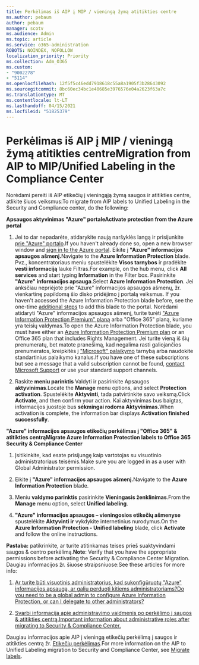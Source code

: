 ```yaml
---
title: Perkėlimas iš AIP į MIP / vieningą žymą atitikties centre
ms.author: pebaum
author: pebaum
manager: scotv
ms.audience: Admin
ms.topic: article
ms.service: o365-administration
ROBOTS: NOINDEX, NOFOLLOW
localization_priority: Priority
ms.collection: Adm_O365
ms.custom:
- "9002278"
- "5114"
ms.openlocfilehash: 12f5f5c46edd7918618c55a8a1905f3b28643092
ms.sourcegitcommit: 8bc60ec34bc1e40685e3976576e04a2623f63a7c
ms.translationtype: MT
ms.contentlocale: lt-LT
ms.lasthandoff: 04/15/2021
ms.locfileid: "51825379"
---
```

# <a name="migration-from-aip-to-mipunified-labeling-in-the-compliance-center"></a><span data-ttu-id="d0ac3-102">Perkėlimas iš AIP į MIP / vieningą žymą atitikties centre</span><span class="sxs-lookup"><span data-stu-id="d0ac3-102">Migration from AIP to MIP/Unified Labeling in the Compliance Center</span></span>

<span data-ttu-id="d0ac3-103">Norėdami pereiti iš AIP etikečių į vieningąją žymą saugos ir atitikties centre, atlikite šiuos veiksmus:</span><span class="sxs-lookup"><span data-stu-id="d0ac3-103">To migrate from AIP labels to Unified Labeling in the Security and Compliance center, do the following:</span></span>

<span data-ttu-id="d0ac3-104">**Apsaugos aktyvinimas "Azure" portale**</span><span class="sxs-lookup"><span data-stu-id="d0ac3-104">**Activate protection from the Azure portal**</span></span>

1. <span data-ttu-id="d0ac3-105">Jei to dar nepadarėte, atidarykite naują naršyklės langą ir prisijunkite [prie "Azure" portalo](https://docs.microsoft.com/azure/information-protection/deploy-use/configure-policy#signing-in-to-the-azure-portal).</span><span class="sxs-lookup"><span data-stu-id="d0ac3-105">If you haven't already done so, open a new browser window and [sign in to the Azure portal](https://docs.microsoft.com/azure/information-protection/deploy-use/configure-policy#signing-in-to-the-azure-portal).</span></span> <span data-ttu-id="d0ac3-106">Eikite į **"Azure" informacijos apsaugos ašmenį.**</span><span class="sxs-lookup"><span data-stu-id="d0ac3-106">Navigate to the **Azure Information Protection** blade.</span></span> <span data-ttu-id="d0ac3-107">Pvz., koncentratoriaus meniu spustelėkite **Visos tarnybos** ir pradėkite **vesti informaciją** lauke Filtras.</span><span class="sxs-lookup"><span data-stu-id="d0ac3-107">For example, on the hub menu, click **All services** and start typing **Information** in the Filter box.</span></span> <span data-ttu-id="d0ac3-108">Pasirinkite **"Azure" informacijos apsauga**.</span><span class="sxs-lookup"><span data-stu-id="d0ac3-108">Select **Azure Information Protection**.</span></span> <span data-ttu-id="d0ac3-109">Jei anksčiau nepriėjote prie "Azure" informacijos apsaugos ašmenų, žr. vienkartinę papildomą šio disko pridėjimo į portalą veiksmus. [](https://docs.microsoft.com/azure/information-protection/deploy-use/configure-policy#to-access-the-azure-information-protection-blade-for-the-first-time)</span><span class="sxs-lookup"><span data-stu-id="d0ac3-109">If you haven't accessed the Azure Information Protection blade before, see the one-time [additional steps](https://docs.microsoft.com/azure/information-protection/deploy-use/configure-policy#to-access-the-azure-information-protection-blade-for-the-first-time) to add this blade to the portal.</span></span> <span data-ttu-id="d0ac3-110">Norėdami atidaryti "Azure" informacijos apsaugos ašmenį, turite turėti ["Azure Information Protection Premium" planą](https://www.microsoft.com/cloud-platform/azure-information-protection-pricing) arba "Office 365" planą, kuriame yra teisių valdymas.</span><span class="sxs-lookup"><span data-stu-id="d0ac3-110">To open the Azure Information Protection blade, you must have either an [Azure Information Protection Premium plan](https://www.microsoft.com/cloud-platform/azure-information-protection-pricing) or an Office 365 plan that includes Rights Management.</span></span> <span data-ttu-id="d0ac3-111">Jei turite vieną iš šių prenumeratų, bet matote pranešimą, kad negalima rasti galiojančios prenumeratos, kreipkitės į ["Microsoft" palaikymo](https://docs.microsoft.com/azure/information-protection/get-started/information-support#to-contact-microsoft-support) tarnybą arba naudokite standartinius palaikymo kanalus.</span><span class="sxs-lookup"><span data-stu-id="d0ac3-111">If you have one of these subscriptions but see a message that a valid subscription cannot be found, [contact Microsoft Support](https://docs.microsoft.com/azure/information-protection/get-started/information-support#to-contact-microsoft-support) or use your standard support channels.</span></span>

2. <span data-ttu-id="d0ac3-112">Raskite **meniu parinktis** Valdyti ir pasirinkite Apsaugos **aktyvinimas**.</span><span class="sxs-lookup"><span data-stu-id="d0ac3-112">Locate the **Manage** menu options, and select **Protection activation**.</span></span> <span data-ttu-id="d0ac3-113">Spustelėkite **Aktyvinti**, tada patvirtinkite savo veiksmą.</span><span class="sxs-lookup"><span data-stu-id="d0ac3-113">Click **Activate**, and then confirm your action.</span></span> <span data-ttu-id="d0ac3-114">Kai aktyvinimas bus baigtas, informacijos juostoje bus **sėkmingai rodoma Aktyvinimas.**</span><span class="sxs-lookup"><span data-stu-id="d0ac3-114">When activation is complete, the information bar displays **Activation finished successfully**.</span></span>

<span data-ttu-id="d0ac3-115">**"Azure" informacijos apsaugos etikečių perkėlimas į "Office 365" & atitikties centrą**</span><span class="sxs-lookup"><span data-stu-id="d0ac3-115">**Migrate Azure Information Protection labels to Office 365 Security & Compliance Center**</span></span>

1. <span data-ttu-id="d0ac3-116">Įsitikinkite, kad esate prisijungę kaip vartotojas su visuotinio administratoriaus teisėmis.</span><span class="sxs-lookup"><span data-stu-id="d0ac3-116">Make sure you are logged in as a user with Global Administrator permission.</span></span>

2. <span data-ttu-id="d0ac3-117">Eikite į **"Azure" informacijos apsaugos ašmenį.**</span><span class="sxs-lookup"><span data-stu-id="d0ac3-117">Navigate to the **Azure Information Protection** blade.</span></span>

3. <span data-ttu-id="d0ac3-118">Meniu **valdymo parinktis** pasirinkite **Vieningasis ženklinimas**.</span><span class="sxs-lookup"><span data-stu-id="d0ac3-118">From the **Manage** menu option, select **Unified labeling**.</span></span>

4. <span data-ttu-id="d0ac3-119">**"Azure" informacijos apsaugos – vieningosios etikečių ašmenyse** spustelėkite **Aktyvinti ir** vykdykite internetinius nurodymus.</span><span class="sxs-lookup"><span data-stu-id="d0ac3-119">On the **Azure Information Protection - Unified labeling** blade, click **Activate** and follow the online instructions.</span></span>

<span data-ttu-id="d0ac3-120">**Pastaba:** patikrinkite, ar turite atitinkamas teises prieš suaktyvindami saugos & centro perkėlimą.</span><span class="sxs-lookup"><span data-stu-id="d0ac3-120">**Note**: Verify that you have the appropriate permissions before activating the Security & Compliance Center Migration.</span></span> <span data-ttu-id="d0ac3-121">Daugiau informacijos žr. šiuose straipsniuose:</span><span class="sxs-lookup"><span data-stu-id="d0ac3-121">See these articles for more info:</span></span>

1. [<span data-ttu-id="d0ac3-122">Ar turite būti visuotinis administratorius, kad sukonfigūruotų "Azure" informacijos apsaugą, ar galiu perduoti kitiems administratoriams?</span><span class="sxs-lookup"><span data-stu-id="d0ac3-122">Do you need to be a global admin to configure Azure Information Protection, or can I delegate to other administrators?</span></span>](https://docs.microsoft.com/azure/information-protection/faqs#do-you-need-to-be-a-global-admin-to-configure-azure-information-protection-or-can-i-delegate-to-other-administrators)

2. [<span data-ttu-id="d0ac3-123">Svarbi informacija apie administravimo vaidmenis po perkėlimo į saugos & atitikties centrą.</span><span class="sxs-lookup"><span data-stu-id="d0ac3-123">Important information about administrative roles after migrating to Security & Compliance Center.</span></span>](https://docs.microsoft.com/azure/information-protection/configure-policy-migrate-labels#important-information-about-administrative-roles)

<span data-ttu-id="d0ac3-124">Daugiau informacijos apie AIP į vieningą etikečių perkėlimą į saugos ir atitikties centrą žr. [Etikečių perkėlimas](https://docs.microsoft.com/azure/information-protection/configure-policy-migrate-labels).</span><span class="sxs-lookup"><span data-stu-id="d0ac3-124">For more information on the AIP to Unified Labeling migration to Security and Compliance Center, see [Migrate labels](https://docs.microsoft.com/azure/information-protection/configure-policy-migrate-labels).</span></span>
